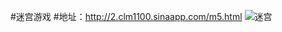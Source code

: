 #迷宫游戏
#地址：http://2.clm1100.sinaapp.com/m5.html
![迷宫](http://ww3.sinaimg.cn/mw690/80c65b95jw1f68bhip1j9j208c08cwfj.jpg)
